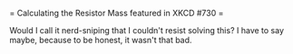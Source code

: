 = Calculating the Resistor Mass featured in XKCD #730 =

Would I call it nerd-sniping that I couldn't resist solving this?  I have to say maybe, because to be honest, it wasn't that bad.

